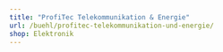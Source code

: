 ```yaml
---
title: "ProfiTec Telekommunikation & Energie"
url: /buehl/profitec-telekommunikation-und-energie/
shop: Elektronik
---
```

